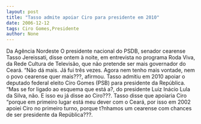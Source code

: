 ```yaml
---
layout: post
title: "Tasso admite apoiar Ciro para presidente em 2010"
date: 2006-12-12
tags: Ciro Gomes,Presidente
author: None
---
```

Da Agência Nordeste
O presidente nacional do PSDB, senador cearense Tasso Jereissati, disse ontem à noite, em entrevista no programa Roda Viva, da Rede Cultura de Televisão, que não pretende ser mais governador do Ceará. 
“Não dá mais. Já fui três vezes. Agora nem tenho mais vontade, nem o povo cearense quer mais???, afirmou. Tasso admitiu em 2010 apoiar o deputado federal eleito Ciro Gomes (PSB) para presidente da República. “Mas se for ligado ao esquema que está a?, do presidente Luiz Inácio Lula da Silva, não. E isso eu já disse ao Ciro???. 
Tasso disse que apoiaria Ciro “porque em primeiro lugar está meu dever com o Ceará, por isso em 2002 apoiei Ciro no primeiro turno, porque t?nhamos um cearense com chances de ser presidente da República???. 